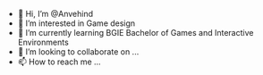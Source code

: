 - 👋 Hi, I’m @Anvehind
- 👀 I’m interested in Game design
- 🌱 I’m currently learning BGIE Bachelor of Games and Interactive Environments
- 💞️ I’m looking to collaborate on ...
- 📫 How to reach me ...

<!---
Anvehind/Anvehind is a ✨ special ✨ repository because its `README.md` (this file) appears on your GitHub profile.
You can click the Preview link to take a look at your changes.
--->
